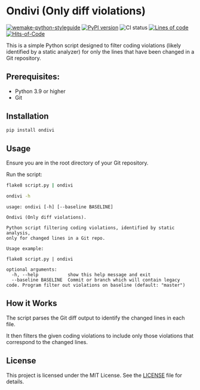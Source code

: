 # Ondivi (Only diff violations)

[![wemake-python-styleguide](https://img.shields.io/badge/style-wemake-000000.svg)](https://github.com/wemake-services/wemake-python-styleguide)
[![PyPI version](https://badge.fury.io/py/ondivi.svg)](https://badge.fury.io/py/ondivi)
![CI status](https://github.com/blablatdinov/ondivi/actions/workflows/pr-check.yml/badge.svg?branch=master)
[![Lines of code](https://tokei.rs/b1/github/blablatdinov/ondivi)](https://github.com/XAMPPRocky/tokei_rs)
[![Hits-of-Code](https://hitsofcode.com/github/blablatdinov/ondivi)](https://hitsofcode.com/github/blablatdinov/quranbot-aiogram/view)

This is a simple Python script designed to filter coding violations (likely identified by a static analyzer) for only the lines that have been changed in a Git repository.

## Prerequisites:

- Python 3.9 or higher
- Git

## Installation

```bash
pip install ondivi
```

## Usage

Ensure you are in the root directory of your Git repository.

Run the script:

```bash
flake8 script.py | ondivi
```

```bash
ondivi -h
```

```
usage: ondivi [-h] [--baseline BASELINE]

Ondivi (Only diff violations).

Python script filtering coding violations, identified by static analysis,
only for changed lines in a Git repo.

Usage example:

flake8 script.py | ondivi

optional arguments:
  -h, --help           show this help message and exit
  --baseline BASELINE  Commit or branch which will contain legacy code. Program filter out violations on baseline (default: "master")
```

## How it Works

The script parses the Git diff output to identify the changed lines in each file.

It then filters the given coding violations to include only those violations that correspond to the changed lines.

## License

This project is licensed under the MIT License. See the [LICENSE](./LICENSE) file for details.
